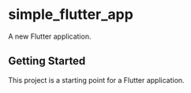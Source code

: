 # simple_flutter_app

A new Flutter application.

## Getting Started

This project is a starting point for a Flutter application.
